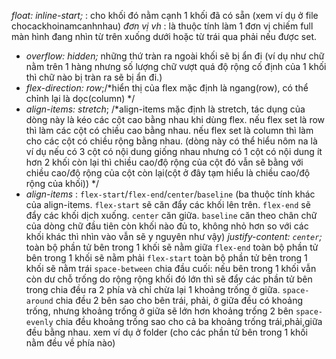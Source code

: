 _float: inline-start;_ : cho khối đó nằm cạnh 1 khối đã có sẵn (xem ví dụ ở file chocackhoinamcanhnhau)
_đơn vị vh_ : là thuộc tính làm 1 đơn vị chiếm full màn hình đang nhìn từ trên xuống dưới hoặc từ trái qua phải nếu được set.
- _overflow: hidden;_ những thứ tràn ra ngoài khối sẽ bị ẩn đi (ví dụ như chữ nằm trên 1 hàng nhưng số lượng chữ vượt quá độ rộng cố định của 1 khối thì chữ nào bị tràn ra sẽ bị ẩn đi.)
- _flex-direction: row_;/*hiển thị của flex mặc định là ngang(row), có thể chỉnh lại là dọc(column) */
- _align-items: stretch_; /*align-items mặc định là stretch, tác dụng của dòng này là kéo các cột cao bằng nhau khi dùng flex.
    nếu flex set là row thì làm các cột có chiều cao bằng nhau.
    nếu flex set là column thì làm cho các cột có chiều rộng bằng nhau.
    (dòng này có thể hiểu nôm na là ví dụ nếu có 3 cột có nội dung giống nhau nhưng có 1 cột có nội dung ít hơn 2 khối còn lại thì chiều cao/độ rộng của cột đó vẫn sẽ bằng với chiều cao/độ rộng của cột còn lại(cột ở đây tạm hiểu là chiều cao/độ rộng của khối)) */
- _align-items_ : `flex-start`/`flex-end`/`center`/`baseline` (ba thuộc tính khác của align-items.
`flex-start` sẽ căn đẩy các khối lên trên.
`flex-end` sẽ đẩy các khối dịch xuống.
`center` căn giữa.
`baseline` căn theo chân chữ của dòng chữ đầu tiên
còn khối nào đủ to, không nhỏ hơn so với các khối khác thì nhìn vào vẫn sẽ y nguyên như vậy)
_justify-content: `center`;_ toàn bộ phần tử bên trong 1 khối sẽ nằm giữa
                          `flex-end` toàn bộ phần tử bên trong 1 khối sẽ nằm phải
                          `flex-start` toàn bộ phần tử bên trong 1 khối sẽ nằm trái
                          `space-between` chia đầu cuối: nếu bên trong 1 khối vẫn còn dư chỗ trống do rộng rộng khối đó lớn thì sẽ đẩy các phần tử bên trong chia đều ra 2 phía và chỉ chừa lại 1 khoảng trống ở giữa.
                          `space-around` chia đều 2 bên sao cho bên trái, phải, ở giữa đều có khoảng trống, nhưng khoảng trống ở giữa sẽ lớn hơn khoảng trống 2 bên
                          `space-evenly` chia đều khoảng trống sao cho cả ba khoảng trống trái,phải,giữa đều bằng nhau.
xem ví dụ ở folder (cho các phần tử bên trong 1 khối nằm đều về phía nào)
